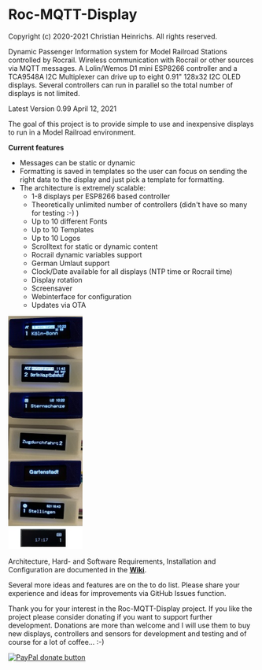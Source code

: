 # Roc-MQTT-Display

Copyright (c) 2020-2021 Christian Heinrichs.
All rights reserved.


Dynamic Passenger Information system for Model Railroad Stations controlled by Rocrail.
Wireless communication with Rocrail or other sources via MQTT messages.
A Lolin/Wemos D1 mini ESP8266 controller and a TCA9548A I2C Multiplexer can drive up to eight 0.91" 128x32
I2C OLED displays. 
Several controllers can run in parallel so the total number of displays is not limited.

Latest Version 0.99 
April 12, 2021 

The goal of this project is to provide simple to use and inexpensive displays to run in a Model Railroad environment.

**Current features**  
- Messages can be static or dynamic
- Formatting is saved in templates so the user can focus on sending the right data to the display and just pick a template for formatting.
- The architecture is extremely scalable:
	* 1-8 displays per ESP8266 based controller
	* Theoretically unlimited number of controllers (didn't have so many for testing :-) )
	* Up to 10 different Fonts
	* Up to 10 Templates
	* Up to 10 Logos
	* Scrolltext for static or dynamic content
	* Rocrail dynamic variables support
	* German Umlaut support
	* Clock/Date available for all displays (NTP time or Rocrail time)
	* Display rotation
	* Screensaver
	* Webinterface for configuration
	* Updates via OTA

<img src="doc/RMD002.jpg" width="30%" alt="Displays"/>

Architecture, Hard- and Software Requirements, Installation and Configuration are documented in the [**Wiki**](https://github.com/chrisweather/RocMQTTdisplay/wiki).

Several more ideas and features are on the to do list.
Please share your experience and ideas for improvements via GitHub Issues function.

Thank you for your interest in the Roc-MQTT-Display project.
If you like the project please consider donating if you want to support further development.
Donations are more than welcome and I will use them to buy new displays, controllers and sensors for development and testing and of course for a lot of coffee... :-)

[![PayPal donate button](https://img.shields.io/badge/Donate-PayPal-green.svg)](https://www.paypal.com/donate?hosted_button_id=XC7T2ECBQYNJ2)


